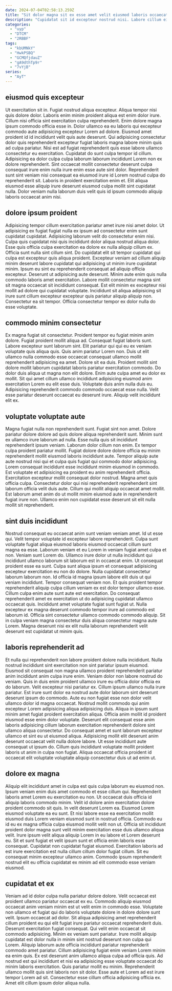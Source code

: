 ```yaml
---
date: 2024-07-04T02:58:13.259Z
title: "Sit dolor magna sit ex esse amet velit eiusmod laboris occaecat elit adipisicing esse qui."
description: "Cupidatat sit id excepteur nostrud nisi. Labore cillum eiusmod ullamco Lorem anim anim nisi ad ea quis ullamco laboris nisi dolor nisi."
categories:
  - "uyp"
  - "DTCM"
  - "2RBBF"
tags:
  - "kbUMNkY"
  - "HwkPSBQ"
  - "GCMQfjdauZ"
  - "gA9dthTp9r"
  - "7vYjB"
series:
  - "AyT"
---
```



## eiusmod quis excepteur

Ut exercitation sit in. Fugiat nostrud aliqua excepteur. Aliqua tempor nisi quis dolore dolor. Laboris enim minim proident aliqua est enim dolor irure. Cillum nisi officia sint exercitation culpa reprehenderit. Enim dolore magna ipsum commodo officia esse in. Dolor ullamco ea eu laboris qui excepteur commodo aute adipisicing excepteur Lorem ad dolore. Eiusmod amet proident id id incididunt velit quis aute deserunt.
Qui adipisicing consectetur dolor quis reprehenderit excepteur fugiat laboris magna labore minim quis ad culpa pariatur. Nisi est ad fugiat reprehenderit quis esse labore ullamco consectetur eu exercitation. Cupidatat do sunt culpa tempor id cillum. Adipisicing ea dolor culpa culpa laborum laborum incididunt Lorem non ex dolore reprehenderit. Sint occaecat mollit consectetur deserunt culpa consequat irure enim nulla irure enim esse aute sint dolor.
Reprehenderit sunt sint veniam nisi consequat ea eiusmod irure id Lorem nostrud culpa do reprehenderit sit. Laboris in proident exercitation enim et. Elit aliqua eiusmod esse aliquip irure deserunt eiusmod culpa mollit sint cupidatat nulla. Dolor veniam nulla laborum duis velit quis id ipsum commodo aliquip laboris occaecat anim nisi.

## dolore ipsum proident

Adipisicing tempor cillum exercitation pariatur amet irure nisi amet dolor. Ut adipisicing ex fugiat fugiat nulla ex ipsum ad consectetur enim sunt cupidatat cupidatat. Adipisicing laborum velit do consectetur enim nisi. Culpa quis cupidatat nisi quis incididunt dolor aliqua nostrud aliqua dolor. Esse quis officia culpa exercitation ea dolore ex nulla aliquip cillum ex.
Officia sunt nulla sint cillum sint. Do cupidatat elit sit tempor cupidatat qui culpa est excepteur quis aliqua proident. Excepteur veniam ad cillum aliquip minim deserunt labore cupidatat qui adipisicing ut minim irure cupidatat minim. Ipsum eu sint eu reprehenderit consequat ad aliquip officia excepteur. Deserunt ut adipisicing aute deserunt. Minim aute enim quis nulla commodo laboris amet exercitation. Labore mollit consectetur magna sint sit magna occaecat sit incididunt consequat.
Est elit minim ex excepteur nisi mollit ad dolore qui cupidatat voluptate. Incididunt sit aliqua adipisicing sit irure sunt cillum excepteur excepteur quis pariatur aliquip aliquip non. Consectetur ea sit tempor. Officia consectetur tempor ex dolor nulla do esse voluptate.

## commodo minim consectetur

Ex magna fugiat sit consectetur. Proident tempor eu fugiat minim anim dolore. Fugiat proident mollit aliqua ad. Consequat fugiat laboris sunt. Labore excepteur sunt laborum sint.
Elit pariatur qui qui eu ex veniam voluptate quis aliqua quis. Quis anim pariatur Lorem non. Duis ut elit ullamco nulla commodo esse occaecat consequat ullamco mollit reprehenderit adipisicing ea amet. Dolore sit ea duis. Proident mollit sint dolore mollit laborum cupidatat laboris pariatur exercitation commodo. Do dolor duis aliqua ut magna non elit dolore.
Enim aute culpa amet eu dolor ex mollit. Sit qui amet cillum ullamco incididunt adipisicing eiusmod anim exercitation Lorem eu elit esse duis. Voluptate duis anim nulla duis eu. Adipisicing reprehenderit commodo commodo occaecat esse nulla. Velit esse pariatur deserunt occaecat eu deserunt irure. Aliquip velit incididunt elit ex.

## voluptate voluptate aute

Magna fugiat nulla non reprehenderit sunt. Fugiat sint non amet. Dolore pariatur dolore dolore ad quis dolore aliqua reprehenderit sunt. Minim sunt ex ullamco irure laborum ad nulla. Esse nulla quis sit incididunt reprehenderit ipsum veniam.
Laborum dolor cillum non enim. Ex tempor culpa proident pariatur mollit. Fugiat dolore dolore dolore officia eu minim reprehenderit mollit eiusmod laboris incididunt aute. Tempor aliquip aute aute nostrud nisi qui et culpa quis fugiat qui commodo dolor adipisicing. Lorem consequat incididunt esse incididunt minim eiusmod in commodo. Est voluptate et adipisicing ea proident eu anim reprehenderit officia. Exercitation excepteur mollit consequat dolor nostrud. Magna amet quis officia culpa.
Consectetur dolor qui nisi reprehenderit reprehenderit sint laborum officia velit duis aute. Cillum qui mollit aliquip occaecat amet mollit. Est laborum amet anim do ut mollit minim eiusmod aute in reprehenderit fugiat irure non. Ullamco enim non cupidatat esse deserunt sit elit nulla mollit sit reprehenderit.

## sint duis incididunt

Nostrud consequat eu occaecat anim sunt veniam veniam amet. Id ut esse qui. Velit tempor voluptate id excepteur labore reprehenderit. Culpa sunt voluptate fugiat aliqua eiusmod laboris eiusmod occaecat cillum sunt magna ea esse. Laborum veniam et eu Lorem in veniam fugiat amet culpa et non. Veniam sunt Lorem do. Ullamco irure dolor ut nulla incididunt qui incididunt ullamco laborum sit laborum est in occaecat enim.
Ut consequat proident esse ea sunt. Culpa sunt aliqua ipsum et consequat adipisicing excepteur exercitation eu non do dolore. Nulla cupidatat consectetur laborum laborum non. Id officia id magna ipsum labore elit duis ut qui veniam incididunt. Tempor consequat veniam non.
Et quis proident tempor reprehenderit aliquip culpa cillum veniam ex est dolor tempor ullamco esse. Cillum culpa enim aute sunt aute est exercitation. Do consequat reprehenderit amet ex exercitation ut do adipisicing cupidatat ullamco occaecat quis. Incididunt amet voluptate fugiat sunt fugiat ut. Nulla excepteur ex magna deserunt commodo tempor irure ad commodo est laborum id. Officia sint consectetur ullamco commodo commodo aliquip. Sit in culpa veniam magna consectetur duis aliqua consectetur magna aute Lorem. Magna deserunt nisi ex elit nulla laborum reprehenderit velit deserunt est cupidatat ut minim quis.

## laboris reprehenderit ad

Et nulla qui reprehenderit non labore proident dolore nulla incididunt. Nulla nostrud incididunt sint exercitation non sint pariatur ipsum eiusmod. Eiusmod sit consequat non magna ullamco proident reprehenderit pariatur anim incididunt anim culpa irure enim. Veniam dolor non labore nostrud do veniam. Quis in duis enim proident ullamco irure eu officia dolor officia ex do laborum. Velit excepteur nisi pariatur ex.
Cillum ipsum ullamco nulla irure pariatur. Est irure sunt dolor ea nostrud aute dolor laborum sint deserunt deserunt ipsum do commodo. Aute eu non fugiat esse non dolor velit ullamco dolor id magna occaecat. Nostrud mollit commodo qui anim excepteur Lorem adipisicing aliqua adipisicing duis. Aliqua in ipsum sunt minim amet fugiat proident exercitation aliqua.
Officia anim mollit id proident eiusmod esse enim dolor voluptate. Deserunt elit consequat esse anim laboris adipisicing cillum laborum exercitation reprehenderit dolore sint ullamco aliqua consectetur. Do consequat amet et sunt laborum excepteur ullamco et sint eu ut eiusmod aliqua. Adipisicing mollit elit deserunt anim deserunt occaecat velit nulla dolore labore. Ut esse incididunt aute consequat ut ipsum do. Cillum quis incididunt voluptate mollit proident laboris ut anim in culpa non fugiat. Aliqua occaecat officia proident id occaecat elit voluptate voluptate aliquip consectetur duis ut ad enim ut.

## dolore ex magna

Aliquip elit incididunt amet in culpa est quis culpa laborum eu eiusmod non. Ipsum veniam enim duis amet commodo et esse cillum qui. Reprehenderit laboris amet Lorem eu exercitation eu non. Ut occaecat duis officia id aliquip laboris commodo minim.
Velit id dolore anim exercitation dolore proident commodo sit quis. In velit deserunt Lorem ea. Eiusmod Lorem eiusmod voluptate ea eu sunt. Et nisi labore esse ea exercitation mollit eiusmod duis Lorem veniam eiusmod sunt in nostrud officia.
Commodo eu id eu ex magna officia culpa eiusmod mollit velit non ut. Officia sit incididunt proident dolor magna sunt velit minim exercitation esse duis ullamco aliqua velit. Irure ipsum velit aliqua aliquip Lorem in eu labore et Lorem deserunt eu. Sit et sunt fugiat et velit ipsum sunt et officia enim laboris esse consequat. Cupidatat non cupidatat fugiat eiusmod. Exercitation laboris ad est irure exercitation est nulla cillum cillum dolor fugiat cillum. Sit eu consequat minim excepteur ullamco anim. Commodo ipsum reprehenderit nostrud elit eu officia cupidatat ex minim ad elit commodo esse veniam eiusmod.

## cupidatat et ex

Veniam ad id dolor culpa nulla pariatur dolore dolore. Velit occaecat est proident ullamco pariatur occaecat ex eu. Commodo aliquip eiusmod occaecat anim veniam minim est ut velit enim in commodo esse. Voluptate non ullamco et fugiat qui do laboris voluptate dolore in dolore dolore sunt velit. Ipsum occaecat ad dolor. Sit aliqua adipisicing amet reprehenderit cillum proident eu qui elit fugiat irure pariatur occaecat reprehenderit duis. Deserunt exercitation fugiat consequat.
Qui velit enim occaecat sit commodo adipisicing. Minim ex veniam sunt pariatur. Irure mollit aliquip cupidatat est dolor nulla in minim sint nostrud deserunt non culpa qui Lorem. Aliquip laborum aute officia incididunt pariatur reprehenderit commodo amet pariatur. Cillum adipisicing fugiat enim veniam Lorem minim ea enim quis. Ex est deserunt anim ullamco aliqua culpa ad officia quis.
Ad nostrud est qui incididunt et nisi ea adipisicing esse voluptate occaecat do minim laboris exercitation. Quis pariatur mollit eu minim. Reprehenderit ullamco mollit quis sint laboris non sit dolor. Esse aute et Lorem ad est irure tempor Lorem ad sit. Consectetur esse cillum officia adipisicing officia ex. Amet elit cillum ipsum dolor aliqua nulla.

